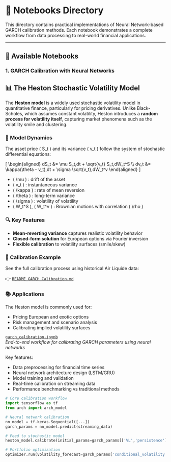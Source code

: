 # 📓 Notebooks Directory

This directory contains practical implementations of Neural Network-based GARCH calibration methods. Each notebook demonstrates a complete workflow from data processing to real-world financial applications.

---

## 🧠 Available Notebooks

### 1. GARCH Calibration with Neural Networks

## 📊 The Heston Stochastic Volatility Model

The **Heston model** is a widely used stochastic volatility model in quantitative finance, particularly for pricing derivatives. Unlike Black-Scholes, which assumes constant volatility, Heston introduces a **random process for volatility itself**, capturing market phenomena such as the volatility smile and clustering.

### 🧮 Model Dynamics

The asset price \( S_t \) and its variance \( v_t \) follow the system of stochastic differential equations:

\[
\begin{aligned}
dS_t &= \mu S_t\,dt + \sqrt{v_t} S_t\,dW_t^S \\\\
dv_t &= \kappa(\theta - v_t)\,dt + \sigma \sqrt{v_t}\,dW_t^v
\end{aligned}
\]

- \( \mu \) : drift of the asset  
- \( v_t \) : instantaneous variance  
- \( \kappa \) : rate of mean reversion  
- \( \theta \) : long-term variance  
- \( \sigma \) : volatility of volatility  
- \( W_t^S \), \( W_t^v \) : Brownian motions with correlation \( \rho \)

### 🔍 Key Features

- **Mean-reverting variance** captures realistic volatility behavior  
- **Closed-form solution** for European options via Fourier inversion  
- **Flexible calibration** to volatility surfaces (smile/skew)

### 📄 Calibration Example

See the full calibration process using historical Air Liquide data:

👉 [`README_GARCH_Calibration.md`](./README_GARCH_Calibration.md)


### 📚 Applications

The Heston model is commonly used for:
- Pricing European and exotic options  
- Risk management and scenario analysis  
- Calibrating implied volatility surfaces



[`garch_calibration.ipynb`](./garch_calibration.ipynb)  
*End-to-end workflow for calibrating GARCH parameters using neural networks*

Key features:
- Data preprocessing for financial time series
- Neural network architecture design (LSTM/GRU)
- Model training and validation
- Real-time calibration on streaming data
- Performance benchmarking vs traditional methods

```python
# Core calibration workflow
import tensorflow as tf
from arch import arch_model

# Neural network calibration
nn_model = tf.keras.Sequential([...])
garch_params = nn_model.predict(streaming_data)

# Feed to stochastic model
heston_model.calibrate(initial_params=garch_params[['VL','persistence']])

# Portfolio optimization
optimizer.run(volatility_forecast=garch_params['conditional_volatility'])
